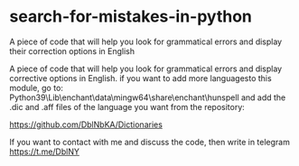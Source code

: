 # search-for-mistakes-in-python
A piece of code that will help you look for grammatical errors and display their correction options in English


A piece of code that will help you look for grammatical errors and display corrective options in English.
if you want to add more languages ​​to this module, go to: Python39\Lib\enchant\data\mingw64\share\enchant\hunspell and add the .dic and .aff files of the language you want from the repository:

https://github.com/DblNbKA/Dictionaries

If you want to contact with me and discuss the code, then write in telegram https://t.me/DblNY
